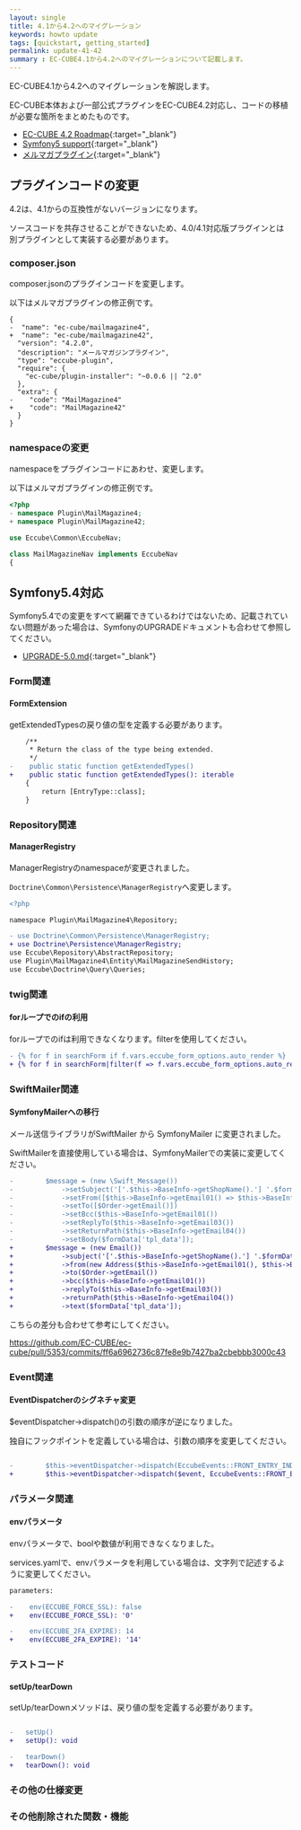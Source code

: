 ```yaml
---
layout: single
title: 4.1から4.2へのマイグレーション
keywords: howto update
tags: [quickstart, getting_started]
permalink: update-41-42
summary : EC-CUBE4.1から4.2へのマイグレーションについて記載します。
---
```


EC-CUBE4.1から4.2へのマイグレーションを解説します。

EC-CUBE本体および一部公式プラグインをEC-CUBE4.2対応し、コードの移植が必要な箇所をまとめたものです。

- [EC-CUBE 4.2 Roadmap](https://github.com/EC-CUBE/ec-cube/issues/5356){:target="_blank"}
- [Symfony5 support](https://github.com/EC-CUBE/ec-cube/pull/5353){:target="_blank"}
- [メルマガプラグイン](https://github.com/EC-CUBE/eccube-api4/pull/106){:target="_blank"}

## プラグインコードの変更

4.2は、4.1からの互換性がないバージョンになります。

ソースコードを共存させることができないため、4.0/4.1対応版プラグインとは別プラグインとして実装する必要があります。

### composer.json

composer.jsonのプラグインコードを変更します。

以下はメルマガプラグインの修正例です。

```
{
-  "name": "ec-cube/mailmagazine4",
+  "name": "ec-cube/mailmagazine42",
  "version": "4.2.0",
  "description": "メールマガジンプラグイン",
  "type": "eccube-plugin",
  "require": {
    "ec-cube/plugin-installer": "~0.0.6 || ^2.0"
  },
  "extra": {
-    "code": "MailMagazine4"
+    "code": "MailMagazine42"
  }
}
```

### namespaceの変更

namespaceをプラグインコードにあわせ、変更します。

以下はメルマガプラグインの修正例です。

```php
<?php
- namespace Plugin\MailMagazine4;
+ namespace Plugin\MailMagazine42;

use Eccube\Common\EccubeNav;

class MailMagazineNav implements EccubeNav
{

```

## Symfony5.4対応

Symfony5.4での変更をすべて網羅できているわけではないため、記載されていない問題があった場合は、SymfonyのUPGRADEドキュメントも合わせて参照してください。

- [UPGRADE-5.0.md](https://github.com/symfony/symfony/blob/5.4/UPGRADE-5.0.md){:target="_blank"}

### Form関連

#### FormExtension

getExtendedTypesの戻り値の型を定義する必要があります。

```diff
    /**
     * Return the class of the type being extended.
     */
-    public static function getExtendedTypes()
+    public static function getExtendedTypes(): iterable
    {
        return [EntryType::class];
    }
```

### Repository関連

#### ManagerRegistry

ManagerRegistryのnamespaceが変更されました。

`Doctrine\Common\Persistence\ManagerRegistry`へ変更します。

```diff
<?php

namespace Plugin\MailMagazine4\Repository;

- use Doctrine\Common\Persistence\ManagerRegistry;
+ use Doctrine\Persistence\ManagerRegistry; 
use Eccube\Repository\AbstractRepository;
use Plugin\MailMagazine4\Entity\MailMagazineSendHistory;
use Eccube\Doctrine\Query\Queries;
```

### twig関連

#### forループでのifの利用

forループでのifは利用できなくなります。filterを使用してください。

```diff
- {% for f in searchForm if f.vars.eccube_form_options.auto_render %}
+ {% for f in searchForm|filter(f => f.vars.eccube_form_options.auto_render) %}
```

### SwiftMailer関連

#### SymfonyMailerへの移行

メール送信ライブラリがSwiftMailer から SymfonyMailer に変更されました。

SwiftMailerを直接使用している場合は、SymfonyMailerでの実装に変更してください。

```diff
-        $message = (new \Swift_Message())
-            ->setSubject('['.$this->BaseInfo->getShopName().'] '.$formData['mail_subject'])
-            ->setFrom([$this->BaseInfo->getEmail01() => $this->BaseInfo->getShopName()])
-            ->setTo([$Order->getEmail()])
-            ->setBcc($this->BaseInfo->getEmail01())
-            ->setReplyTo($this->BaseInfo->getEmail03())
-            ->setReturnPath($this->BaseInfo->getEmail04())
-            ->setBody($formData['tpl_data']);
+        $message = (new Email())
+            ->subject('['.$this->BaseInfo->getShopName().'] '.$formData['mail_subject'])
+            ->from(new Address($this->BaseInfo->getEmail01(), $this->BaseInfo->getShopName()))
+            ->to($Order->getEmail())
+            ->bcc($this->BaseInfo->getEmail01())
+            ->replyTo($this->BaseInfo->getEmail03())
+            ->returnPath($this->BaseInfo->getEmail04())
+            ->text($formData['tpl_data']);
```

こちらの差分も合わせて参考にしてください。

https://github.com/EC-CUBE/ec-cube/pull/5353/commits/ff6a6962736c87fe8e9b7427ba2cbebbb3000c43

### Event関連

#### EventDispatcherのシグネチャ変更

$eventDispatcher->dispatch()の引数の順序が逆になりました。

独自にフックポイントを定義している場合は、引数の順序を変更してください。

```diff

-        $this->eventDispatcher->dispatch(EccubeEvents::FRONT_ENTRY_INDEX_INITIALIZE, $event);
+        $this->eventDispatcher->dispatch($event, EccubeEvents::FRONT_ENTRY_INDEX_INITIALIZE);

```

### パラメータ関連

#### envパラメータ

envパラメータで、boolや数値が利用できなくなりました。

services.yamlで、envパラメータを利用している場合は、文字列で記述するように変更してください。

```diff
parameters:

-    env(ECCUBE_FORCE_SSL): false
+    env(ECCUBE_FORCE_SSL): '0'

-    env(ECCUBE_2FA_EXPIRE): 14
+    env(ECCUBE_2FA_EXPIRE): '14'
```

### テストコード

#### setUp/tearDown

setUp/tearDownメソッドは、戻り値の型を定義する必要があります。

```diff

-   setUp()
+   setUp(): void

-   tearDown()
+   tearDown(): void

```

### その他の仕様変更

### その他削除された関数・機能
